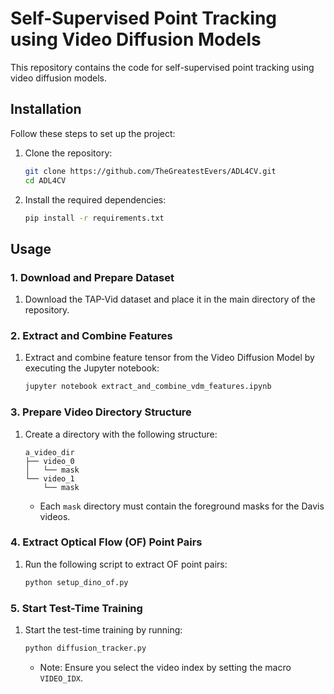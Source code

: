 # Self-Supervised Point Tracking using Video Diffusion Models

This repository contains the code for self-supervised point tracking using video diffusion models.

## Installation

Follow these steps to set up the project:

1. Clone the repository:
    ```bash
    git clone https://github.com/TheGreatestEvers/ADL4CV.git
    cd ADL4CV
    ```

2. Install the required dependencies:
    ```bash
    pip install -r requirements.txt
    ```

## Usage

### 1. Download and Prepare Dataset

1. Download the TAP-Vid dataset and place it in the main directory of the repository.

### 2. Extract and Combine Features

1. Extract and combine feature tensor from the Video Diffusion Model by executing the Jupyter notebook:
    ```bash
    jupyter notebook extract_and_combine_vdm_features.ipynb
    ```

### 3. Prepare Video Directory Structure

1. Create a directory with the following structure:

    ```plaintext
    a_video_dir
    ├── video_0
    │   └── mask
    └── video_1
        └── mask
    ```

    - Each `mask` directory must contain the foreground masks for the Davis videos.

### 4. Extract Optical Flow (OF) Point Pairs

1. Run the following script to extract OF point pairs:
    ```bash
    python setup_dino_of.py
    ```

### 5. Start Test-Time Training

1. Start the test-time training by running:
    ```bash
    python diffusion_tracker.py
    ```

    - Note: Ensure you select the video index by setting the macro `VIDEO_IDX`.